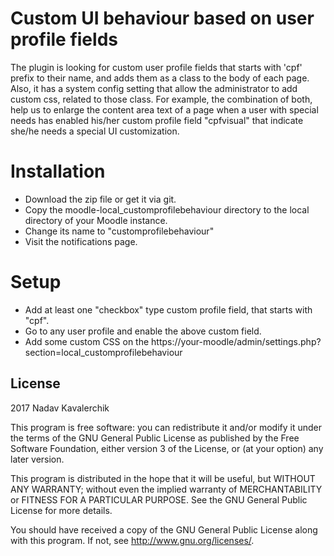# Custom UI behaviour based on user profile fields #

The plugin is looking for custom user profile fields that starts with 'cpf' prefix to their name,
and adds them as a class to the body of each page. Also, it has a system config setting that allow
the administrator to add custom css, related to those class.
For example, the combination of both, help us to enlarge the content area text of a page when a user with special needs
has enabled his/her custom profile field "cpfvisual" that indicate she/he needs a special UI customization.

# Installation

* Download the zip file or get it via git.
* Copy the moodle-local_customprofilebehaviour directory to the local directory of your Moodle instance.
* Change its name to "customprofilebehaviour"
* Visit the notifications page.

# Setup
* Add at least one "checkbox" type custom profile field, that starts with "cpf".
* Go to any user profile and enable the above custom field.
* Add some custom CSS on the https://your-moodle/admin/settings.php?section=local_customprofilebehaviour

## License ##

2017 Nadav Kavalerchik

This program is free software: you can redistribute it and/or modify it under
the terms of the GNU General Public License as published by the Free Software
Foundation, either version 3 of the License, or (at your option) any later
version.

This program is distributed in the hope that it will be useful, but WITHOUT ANY
WARRANTY; without even the implied warranty of MERCHANTABILITY or FITNESS FOR A
PARTICULAR PURPOSE.  See the GNU General Public License for more details.

You should have received a copy of the GNU General Public License along with
this program.  If not, see <http://www.gnu.org/licenses/>.

